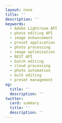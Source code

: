 ```yaml
---
layout: none
title: ''
description: ''
keywords:
  - Adobe Lightroom API
  - photo editing API
  - image enhancement
  - preset application
  - photo processing
  - image optimization
  - REST API
  - batch editing
  - cloud processing
  - photo automation
  - bulk editing
  - preset management
og:
  title: ''
  description: ''
twitter:
  card: summary
  title: ''
  description: ''
---
```


<RedoclyAPIBlock src="/firefly-services/docs/lightroom_getStatus.json" width="600px" disableSidebar hideTryItPanel scrollYOffset={64} generateCodeSamples="languages: [{lang: 'curl'}]" />
